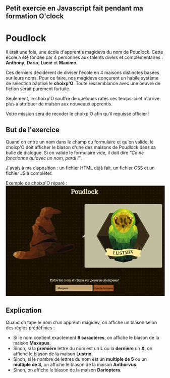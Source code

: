 
## Petit exercie en Javascript fait pendant ma formation O'clock 

# Poudlock

Il était une fois, une école d'apprentis magidevs du nom de Poudlock. Cette école a été fondée par 4 personnes aux talents divers et complémentaires : **Anthony**, **Dario**, **Lucie** et **Maxime**.

Ces derniers décidèrent de diviser l'école en 4 maisons distinctes basées sur leurs noms. Pour ce faire, nos magidevs conçurent un habile système de sélection bâptisé le **choixp'O**. Toute ressemblance avec une oeuvre de fiction serait purement fortuite.

Seulement, le choixp'O souffre de quelques ratés ces temps-ci et n'arrive plus à attribuer de maison aux nouveaux apprentis.

Votre mission sera de recoder le choixp'O afin qu'il repuisse officier !



## But de l'exercice

Quand on entre un nom dans le champ du formulaire et qu'on valide, le choixp'O doit afficher le blason d'une des maisons de Poudlock dans sa bulle de dialogue. Si on valide le formulaire vide, il doit dire *"Ça ne fonctionne qu'avec un nom, pardi !"*.

J'avais à ma disposition : un fichier HTML déjà fait, un fichier CSS et un fichier JS à compléter.

Exemple de choixp'O réparé :
![Alt text](screens/capture.png?raw=true "Optional Title")


##  Explication

Quand on tape le nom d'un apprenti magidev, on affiche un blason selon des règles prédéfinies : 

- Si le nom contient exactement **8 caractères**, on affiche le blason de la maison **Maxopus**.
- Sinon, si la **première** lettre du nom est un **L** ou la **dernière** un **X**, on affiche le blason de la maison **Lustrix**.
- Sinon, si le nombre de lettres du nom est un **multiple de 5** ou un  **multiple de 3**, on affiche le blason de la maison **Anthorvus**.
- Sinon, on affiche le blason de la maison **Darioptera**.



